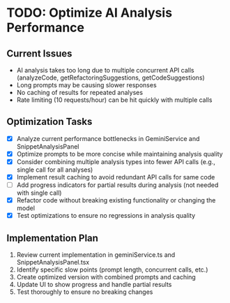 # TODO: Optimize AI Analysis Performance

## Current Issues
- AI analysis takes too long due to multiple concurrent API calls (analyzeCode, getRefactoringSuggestions, getCodeSuggestions)
- Long prompts may be causing slower responses
- No caching of results for repeated analyses
- Rate limiting (10 requests/hour) can be hit quickly with multiple calls

## Optimization Tasks
- [x] Analyze current performance bottlenecks in GeminiService and SnippetAnalysisPanel
- [x] Optimize prompts to be more concise while maintaining analysis quality
- [x] Consider combining multiple analysis types into fewer API calls (e.g., single call for all analyses)
- [x] Implement result caching to avoid redundant API calls for same code
- [ ] Add progress indicators for partial results during analysis (not needed with single call)
- [x] Refactor code without breaking existing functionality or changing the model
- [x] Test optimizations to ensure no regressions in analysis quality

## Implementation Plan
1. Review current implementation in geminiService.ts and SnippetAnalysisPanel.tsx
2. Identify specific slow points (prompt length, concurrent calls, etc.)
3. Create optimized version with combined prompts and caching
4. Update UI to show progress and handle partial results
5. Test thoroughly to ensure no breaking changes
